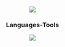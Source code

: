 <h1 align="center">
    <img src="https://readme-typing-svg.herokuapp.com/?font=Righteous&size=35&center=true&vCenter=true&width=500&height=70&duration=4000&lines=Hey+There!+👋;+I'm+Pierre-Anri!;" />
</h1>
 
<b><h3 align="center">Languages-Tools</h3></b>

<div align="center">
    <img src="https://skillicons.dev/icons?i=cplusplus,html,css,js,nodejs,mongodb,mysql,vscode,git,github&perline=5" />
</div>
